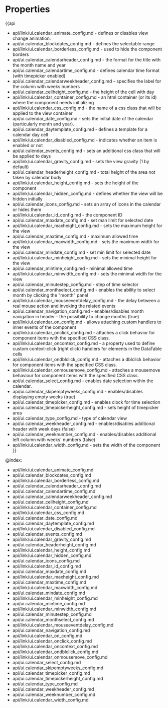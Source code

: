 Properties
==========

{{api
- api/link/ui.calendar_animate_config.md - defines or disables view change animation.
- api/ui.calendar_blockdates_config.md - defines the selectable range
- api/link/ui.calendar_borderless_config.md - used to hide the component borders
- api/ui.calendar_calendarheader_config.md - the format for the title with the month name and year
- api/ui.calendar_calendartime_config.md - defines calendar time format (with timepicker enabled)
- api/ui.calendar_calendarweekheader_config.md - specifies the label for the column with weeks numbers
- api/ui.calendar_cellheight_config.md - the height of the cell with day
- api/link/ui.calendar_container_config.md - an html container (or its id) where the component needs initializing
- api/link/ui.calendar_css_config.md - the name of a css class that will be applied to the view container
- api/ui.calendar_date_config.md - sets the initial date of the calendar (particularly month and year).
- api/ui.calendar_daytemplate_config.md - defines a template for a calendar day cell
- api/link/ui.calendar_disabled_config.md - indicates whether an item is enabled or not
- api/ui.calendar_events_config.md - sets an additional css class that will be applied to days
- api/link/ui.calendar_gravity_config.md - sets the view gravity (1 by default)
- api/ui.calendar_headerheight_config.md - total height of the area not taken by calendar body
- api/link/ui.calendar_height_config.md - sets the height of the component
- api/link/ui.calendar_hidden_config.md - defines whether the view will be hidden initially
- api/ui.calendar_icons_config.md - sets an array of icons in the calendar or hides them
- api/link/ui.calendar_id_config.md - the component ID
- api/ui.calendar_maxdate_config.md - set man limit for selected date
- api/link/ui.calendar_maxheight_config.md - sets the maximum height for the view
- api/ui.calendar_maxtime_config.md - maximum allowed time
- api/link/ui.calendar_maxwidth_config.md - sets the maximum width for the view
- api/ui.calendar_mindate_config.md - set min limit for selected date
- api/link/ui.calendar_minheight_config.md - sets the minimal height for the view
- api/ui.calendar_mintime_config.md - minimal allowed time
- api/link/ui.calendar_minwidth_config.md - sets the minimal width for the view
- api/ui.calendar_minutestep_config.md - step of time selector
- api/ui.calendar_monthselect_config.md - enables the ability to select month by clicking the "month" panel
- api/link/ui.calendar_mouseeventdelay_config.md - the delay between a real mouse action and invoking the related events
- api/ui.calendar_navigation_config.md - enables/disables month navigation in header - the possibility to change months (true)
- api/link/ui.calendar_on_config.md - allows attaching custom handlers to inner events of the component
- api/link/ui.calendar_onclick_config.md - attaches a click behavior for component items with the specified CSS class.
- api/link/ui.calendar_oncontext_config.md - a property used to define custom context-click (right click) handlers for elements in the DataTable cells<br>
- api/link/ui.calendar_ondblclick_config.md - attaches a dblclick behavior for component items with the specified CSS class.
- api/link/ui.calendar_onmousemove_config.md - attaches a mousemove behaviour for component items with the specified CSS class.
- api/ui.calendar_select_config.md - enables date selection within the calendar.
- api/ui.calendar_skipemptyweeks_config.md - enables/disables displaying empty weeks (true)
- api/ui.calendar_timepicker_config.md - enables clock for time selection
- api/ui.calendar_timepickerheight_config.md - sets height of timepicker area
- api/ui.calendar_type_config.md - type of calendar view
- api/ui.calendar_weekheader_config.md - enables/disables additional header with week days (false)
- api/ui.calendar_weeknumber_config.md - enables/disables additional left column with weeks' numbers (false)
- api/link/ui.calendar_width_config.md - sets the width of the component
}}

@index:
- api/link/ui.calendar_animate_config.md
- api/ui.calendar_blockdates_config.md
- api/link/ui.calendar_borderless_config.md
- api/ui.calendar_calendarheader_config.md
- api/ui.calendar_calendartime_config.md
- api/ui.calendar_calendarweekheader_config.md
- api/ui.calendar_cellheight_config.md
- api/link/ui.calendar_container_config.md
- api/link/ui.calendar_css_config.md
- api/ui.calendar_date_config.md
- api/ui.calendar_daytemplate_config.md
- api/link/ui.calendar_disabled_config.md
- api/ui.calendar_events_config.md
- api/link/ui.calendar_gravity_config.md
- api/ui.calendar_headerheight_config.md
- api/link/ui.calendar_height_config.md
- api/link/ui.calendar_hidden_config.md
- api/ui.calendar_icons_config.md
- api/link/ui.calendar_id_config.md
- api/ui.calendar_maxdate_config.md
- api/link/ui.calendar_maxheight_config.md
- api/ui.calendar_maxtime_config.md
- api/link/ui.calendar_maxwidth_config.md
- api/ui.calendar_mindate_config.md
- api/link/ui.calendar_minheight_config.md
- api/ui.calendar_mintime_config.md
- api/link/ui.calendar_minwidth_config.md
- api/ui.calendar_minutestep_config.md
- api/ui.calendar_monthselect_config.md
- api/link/ui.calendar_mouseeventdelay_config.md
- api/ui.calendar_navigation_config.md
- api/link/ui.calendar_on_config.md
- api/link/ui.calendar_onclick_config.md
- api/link/ui.calendar_oncontext_config.md
- api/link/ui.calendar_ondblclick_config.md
- api/link/ui.calendar_onmousemove_config.md
- api/ui.calendar_select_config.md
- api/ui.calendar_skipemptyweeks_config.md
- api/ui.calendar_timepicker_config.md
- api/ui.calendar_timepickerheight_config.md
- api/ui.calendar_type_config.md
- api/ui.calendar_weekheader_config.md
- api/ui.calendar_weeknumber_config.md
- api/link/ui.calendar_width_config.md

